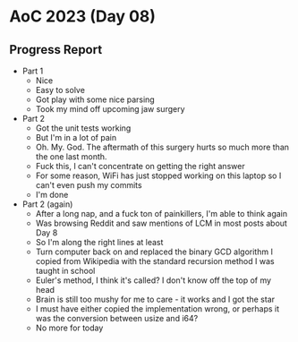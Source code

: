 # AoC 2023 (Day 08)

## Progress Report
- Part 1
  - Nice
  - Easy to solve
  - Got play with some nice parsing
  - Took my mind off upcoming jaw surgery
- Part 2
  - Got the unit tests working
  - But I'm in a lot of pain
  - Oh. My. God. The aftermath of this surgery hurts so much more than the one
    last month.
  - Fuck this, I can't concentrate on getting the right answer
  - For some reason, WiFi has just stopped working on this laptop so I can't
    even push my commits
  - I'm done
- Part 2 (again)
  - After a long nap, and a fuck ton of painkillers, I'm able to think again
  - Was browsing Reddit and saw mentions of LCM in most posts about Day 8
  - So I'm along the right lines at least
  - Turn computer back on and replaced the binary GCD algorithm I copied from
    Wikipedia with the standard recursion method I was taught in school
  - Euler's method, I think it's called? I don't know off the top of my head
  - Brain is still too mushy for me to care - it works and I got the star
  - I must have either copied the implementation wrong, or perhaps it was the
    conversion between usize and i64?
  - No more for today
